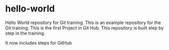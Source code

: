 # hello-world
Hello World repository for Git training.
This is an example repository for the Git training.
This is the first Project in Git Hub.
This repository is built step by step in the training.

It now includes steps for GitHub
